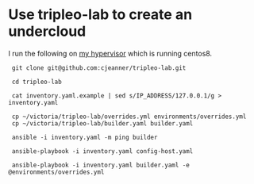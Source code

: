 # Use tripleo-lab to create an undercloud

I run the following on
[my hypervisor](http://blog.johnlikesopenstack.com/2018/08/pc-for-tripleo-quickstart.html)
which is running centos8.

```
 git clone git@github.com:cjeanner/tripleo-lab.git

 cd tripleo-lab

 cat inventory.yaml.example | sed s/IP_ADDRESS/127.0.0.1/g > inventory.yaml

 cp ~/victoria/tripleo-lab/overrides.yml environments/overrides.yml
 cp ~/victoria/tripleo-lab/builder.yaml builder.yaml

 ansible -i inventory.yaml -m ping builder

 ansible-playbook -i inventory.yaml config-host.yaml

 ansible-playbook -i inventory.yaml builder.yaml -e @environments/overrides.yml
```
